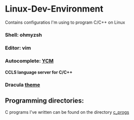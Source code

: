 # Linux-Dev-Environment
Contains configuratios I'm using to program C/C++ on Linux

<h3>Shell: ohmyzsh</h3>
<h3>Editor: vim</h3>
<h3>Autocomplete: <a href=https://github.com/ycm-core/YouCompleteMe>YCM</a></h3>
<h4>CCLS language server for C/C++</h4>
<h3>Dracula <a href=https://github.com/dracula/vim>theme</a></h3>

<h2>Programming directories:</h2>
C programs I've written can be found on the directory <a href=https://github.com/jaakkoiot/Linux-Dev-Environment/tree/master/c_progs>c_progs</a>
